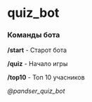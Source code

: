 # quiz_bot
### Команды бота
**/start** - Старот бота

**/quiz** - Начало игры

**/top10** - Топ 10 учасников

*@pandser_quiz_bot*